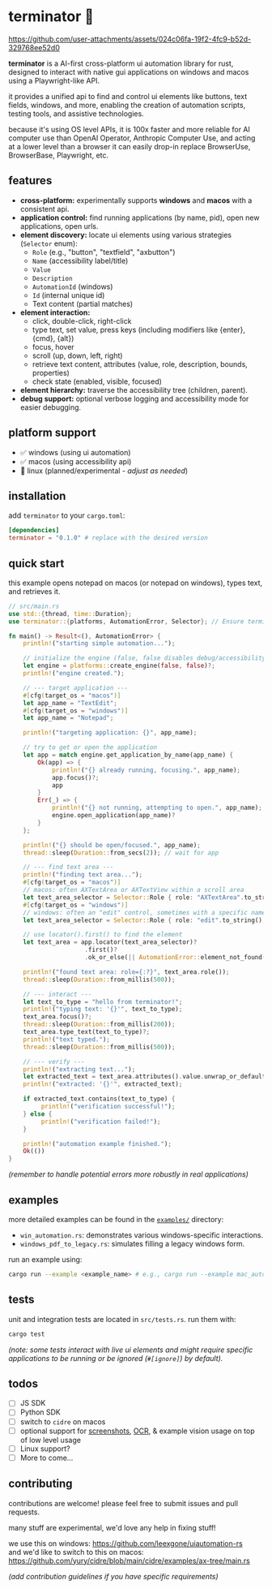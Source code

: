 # terminator 🤖

https://github.com/user-attachments/assets/024c06fa-19f2-4fc9-b52d-329768ee52d0


**terminator** is a AI-first cross-platform ui automation library for rust, designed to interact with native gui applications on windows and macos using a Playwright-like API.

it provides a unified api to find and control ui elements like buttons, text fields, windows, and more, enabling the creation of automation scripts, testing tools, and assistive technologies.

because it's using OS level APIs, it is 100x faster and more reliable for AI computer use than OpenAI Operator, Anthropic Computer Use, and acting at a lower level than a browser it can easily drop-in replace BrowserUse, BrowserBase, Playwright, etc.

## features

*   **cross-platform:** experimentally supports **windows** and **macos** with a consistent api.
*   **application control:** find running applications (by name, pid), open new applications, open urls.
*   **element discovery:** locate ui elements using various strategies (`Selector` enum):
    *   `Role` (e.g., "button", "textfield", "axbutton")
    *   `Name` (accessibility label/title)
    *   `Value`
    *   `Description`
    *   `AutomationId` (windows)
    *   `Id` (internal unique id)
    *   Text content (partial matches)
*   **element interaction:**
    *   click, double-click, right-click
    *   type text, set value, press keys (including modifiers like {enter}, {cmd}, {alt})
    *   focus, hover
    *   scroll (up, down, left, right)
    *   retrieve text content, attributes (value, role, description, bounds, properties)
    *   check state (enabled, visible, focused)
*   **element hierarchy:** traverse the accessibility tree (children, parent).
*   **debug support:** optional verbose logging and accessibility mode for easier debugging.

## platform support

*   ✅ windows (using ui automation)
*   ✅ macos (using accessibility api)
*   🐧 linux (planned/experimental - *adjust as needed*)

## installation

add `terminator` to your `cargo.toml`:

```toml
[dependencies]
terminator = "0.1.0" # replace with the desired version
```

## quick start

this example opens notepad on macos (or notepad on windows), types text, and retrieves it.

```rust
// src/main.rs
use std::{thread, time::Duration};
use terminator::{platforms, AutomationError, Selector}; // Ensure terminator is in scope

fn main() -> Result<(), AutomationError> {
    println!("starting simple automation...");

    // initialize the engine (false, false disables debug/accessibility mode)
    let engine = platforms::create_engine(false, false)?;
    println!("engine created.");

    // --- target application ---
    #[cfg(target_os = "macos")]
    let app_name = "TextEdit";
    #[cfg(target_os = "windows")]
    let app_name = "Notepad";

    println!("targeting application: {}", app_name);

    // try to get or open the application
    let app = match engine.get_application_by_name(app_name) {
        Ok(app) => {
            println!("{} already running, focusing.", app_name);
            app.focus()?;
            app
        }
        Err(_) => {
            println!("{} not running, attempting to open.", app_name);
            engine.open_application(app_name)?
        }
    };

    println!("{} should be open/focused.", app_name);
    thread::sleep(Duration::from_secs(2)); // wait for app

    // --- find text area ---
    println!("finding text area...");
    #[cfg(target_os = "macos")]
    // macos: often AXTextArea or AXTextView within a scroll area
    let text_area_selector = Selector::Role { role: "AXTextArea".to_string(), name: None }; // Adjust role if needed
    #[cfg(target_os = "windows")]
    // windows: often an "edit" control, sometimes with a specific name
    let text_area_selector = Selector::Role { role: "edit".to_string(), name: None }; // Adjust role/name if needed

    // use locator().first() to find the element
    let text_area = app.locator(text_area_selector)?
                     .first()?
                     .ok_or_else(|| AutomationError::element_not_found("could not find text area"))?;

    println!("found text area: role={:?}", text_area.role());
    thread::sleep(Duration::from_millis(500));

    // --- interact ---
    let text_to_type = "hello from terminator!";
    println!("typing text: '{}'", text_to_type);
    text_area.focus()?;
    thread::sleep(Duration::from_millis(200));
    text_area.type_text(text_to_type)?;
    println!("text typed.");
    thread::sleep(Duration::from_millis(500));

    // --- verify ---
    println!("extracting text...");
    let extracted_text = text_area.attributes().value.unwrap_or_default();
    println!("extracted: '{}'", extracted_text);

    if extracted_text.contains(text_to_type) {
         println!("verification successful!");
    } else {
         println!("verification failed!");
    }

    println!("automation example finished.");
    Ok(())
}

```

*(remember to handle potential errors more robustly in real applications)*

## examples

more detailed examples can be found in the [`examples/`](./examples) directory:

*   `win_automation.rs`: demonstrates various windows-specific interactions.
*   `windows_pdf_to_legacy.rs`: simulates filling a legacy windows form.

run an example using:

```bash
cargo run --example <example_name> # e.g., cargo run --example mac_automation
```

## tests

unit and integration tests are located in `src/tests.rs`. run them with:

```bash
cargo test
```

*(note: some tests interact with live ui elements and might require specific applications to be running or be ignored (`#[ignore]`) by default).*

## todos

- [ ] JS SDK
- [ ] Python SDK
- [ ] switch to `cidre` on macos
- [ ] optional support for [screenshots](https://github.com/nashaofu/xcap), [OCR](https://github.com/mediar-ai/uniOCR), & example vision usage on top of low level usage
- [ ] Linux support?
- [ ] More to come...

## contributing

contributions are welcome! please feel free to submit issues and pull requests.

many stuff are experimental, we'd love any help in fixing stuff!

we use this on windows: https://github.com/leexgone/uiautomation-rs  
and we'd like to switch to this on macos: https://github.com/yury/cidre/blob/main/cidre/examples/ax-tree/main.rs

*(add contribution guidelines if you have specific requirements)*
